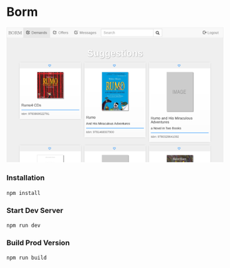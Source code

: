 # Borm

![picture of the app](src/screenshot.png)

### Installation

```
npm install
```

### Start Dev Server

```
npm run dev
```

### Build Prod Version

```
npm run build
```

